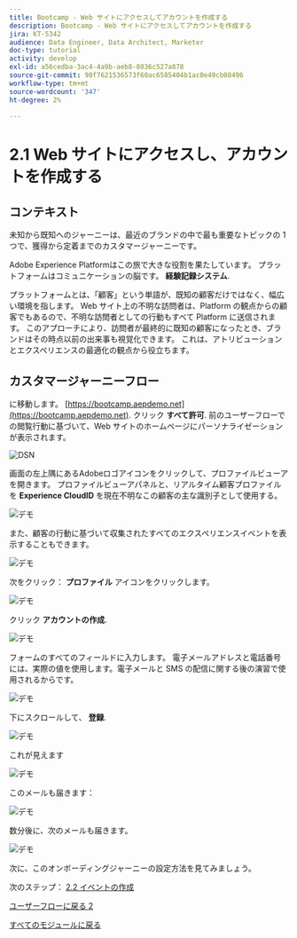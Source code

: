 ```yaml
---
title: Bootcamp - Web サイトにアクセスしてアカウントを作成する
description: Bootcamp - Web サイトにアクセスしてアカウントを作成する
jira: KT-5342
audience: Data Engineer, Data Architect, Marketer
doc-type: tutorial
activity: develop
exl-id: a56cedba-3ac4-4a9b-aeb8-8036c527a878
source-git-commit: 90f7621536573f60ac6585404b1ac0e49cb08496
workflow-type: tm+mt
source-wordcount: '347'
ht-degree: 2%

---
```


# 2.1 Web サイトにアクセスし、アカウントを作成する

## コンテキスト

未知から既知へのジャーニーは、最近のブランドの中で最も重要なトピックの 1 つで、獲得から定着までのカスタマージャーニーです。

Adobe Experience Platformはこの旅で大きな役割を果たしています。 プラットフォームはコミュニケーションの脳です。 **経験記録システム**.

プラットフォームとは、「顧客」という単語が、既知の顧客だけではなく、幅広い環境を指します。 Web サイト上の不明な訪問者は、Platform の観点からの顧客でもあるので、不明な訪問者としての行動もすべて Platform に送信されます。 このアプローチにより、訪問者が最終的に既知の顧客になったとき、ブランドはその時点以前の出来事も視覚化できます。 これは、アトリビューションとエクスペリエンスの最適化の観点から役立ちます。

## カスタマージャーニーフロー

に移動します。 [https://bootcamp.aepdemo.net](https://bootcamp.aepdemo.net). クリック **すべて許可**. 前のユーザーフローでの閲覧行動に基づいて、Web サイトのホームページにパーソナライゼーションが表示されます。

![DSN](./images/web8.png)

画面の左上隅にあるAdobeロゴアイコンをクリックして、プロファイルビューアを開きます。 プロファイルビューアパネルと、リアルタイム顧客プロファイルを **Experience CloudID** を現在不明なこの顧客の主な識別子として使用する。

![デモ](./images/pv1.png)

また、顧客の行動に基づいて収集されたすべてのエクスペリエンスイベントを表示することもできます。

![デモ](./images/pv3.png)

次をクリック： **プロファイル** アイコンをクリックします。

![デモ](./images/pv4.png)

クリック **アカウントの作成**.

![デモ](./images/pv5.png)

フォームのすべてのフィールドに入力します。 電子メールアドレスと電話番号には、実際の値を使用します。電子メールと SMS の配信に関する後の演習で使用されるからです。

![デモ](./images/pv7.png)

下にスクロールして、 **登録**.

![デモ](./images/pv8.png)

これが見えます

![デモ](./images/pv9.png)

このメールも届きます：

![デモ](./images/pv10.png)

数分後に、次のメールも届きます。

![デモ](./images/pv11.png)

次に、このオンボーディングジャーニーの設定方法を見てみましょう。

次のステップ： [2.2 イベントの作成](./ex2.md)

[ユーザーフローに戻る 2](./uc2.md)

[すべてのモジュールに戻る](../../overview.md)
